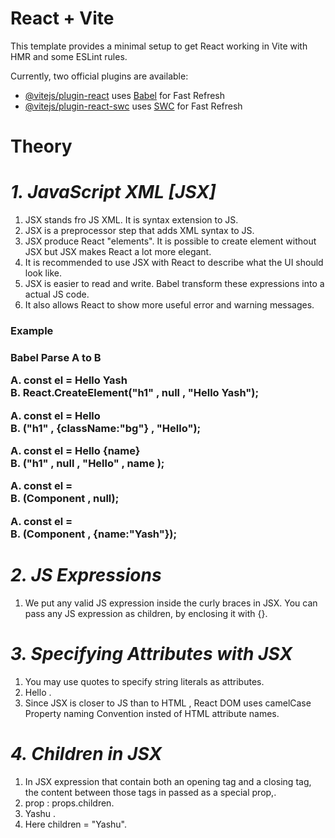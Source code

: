 # React + Vite

This template provides a minimal setup to get React working in Vite with HMR and some ESLint rules.

Currently, two official plugins are available:

- [@vitejs/plugin-react](https://github.com/vitejs/vite-plugin-react/blob/main/packages/plugin-react/README.md) uses [Babel](https://babeljs.io/) for Fast Refresh
- [@vitejs/plugin-react-swc](https://github.com/vitejs/vite-plugin-react-swc) uses [SWC](https://swc.rs/) for Fast Refresh


# Theory

# _1. JavaScript XML [JSX]_

1. JSX stands fro JS XML. It is syntax extension to JS.
2. JSX is a preprocessor step that adds XML syntax to JS.
3. JSX produce React "elements". It is possible to create element without JSX but JSX makes React a lot more elegant.
4. It is recommended to use JSX with React to describe what the UI should look like.
5. JSX is easier to read and write. Babel transform these expressions into a actual JS code.
6. It also allows React to show more useful error and warning messages.

<h3> Example <h3>
Babel Parse A to B

A. const el = <h1Tag>Hello Yash</h1Tag>
<br>
B. React.CreateElement("h1" , null , "Hello Yash");

A. const el = <h1Tag className = "bg" > Hello </h1Tag>
<br>
B. ("h1" , {className:"bg"} , "Hello");

A. const el = <h1Tag> Hello {name} </h1Tag>
<br>
B. ("h1" , null , "Hello" , name );

A. const el = <Component/>
<br>
B. (Component , null);

A. const el = <Component name="Yash"/>
<br>
B. (Component , {name:"Yash"}); <Component/>

# _2. JS Expressions_ 

1. We put any valid JS expression inside the curly braces in JSX. You can pass any JS expression as children, by enclosing it with {}.

# _3. Specifying Attributes with JSX_

1. You may use quotes to specify string literals as attributes.
2. <tag attributeName = "value"> Hello </tag>.
3. Since JSX is closer to JS than to HTML , React DOM uses camelCase Property naming Convention insted of HTML attribute names.

# _4. Children in JSX_

1. In JSX expression that contain both an opening tag and a closing tag, the content between those tags in passed as a special prop,.
2. prop : props.children.
3. <tag> Yashu </tag>.
4. Here children = "Yashu".
